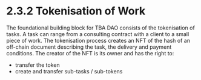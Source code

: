 # 2.3.2 Tokenisation of Work

The foundational building block for TBA DAO consists of the tokenisation of tasks. A task can range from a consulting contract with a client to a small piece of work. The tokenisation process creates an NFT of the hash of an off-chain document describing the task, the delivery and payment conditions. The creator of the NFT is its owner and has the right to:

* transfer the token
* create and transfer sub-tasks / sub-tokens
